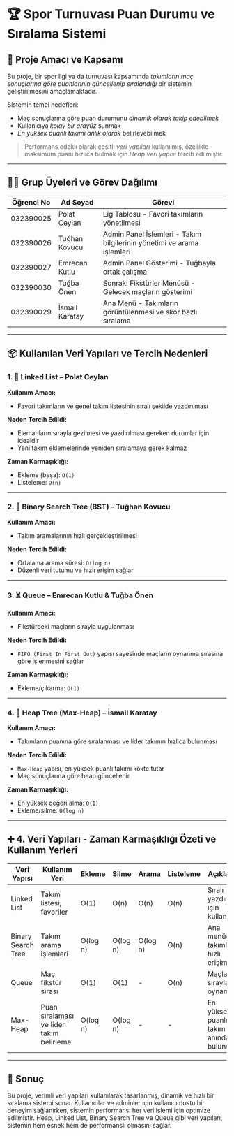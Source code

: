 
# 🏆 Spor Turnuvası Puan Durumu ve Sıralama Sistemi

## 🎯 Proje Amacı ve Kapsamı

Bu proje, bir spor ligi ya da turnuvası kapsamında *takımların maç sonuçlarına göre puanlarının güncellenip sıralandığı* bir sistemin geliştirilmesini amaçlamaktadır.

Sistemin temel hedefleri:

- Maç sonuçlarına göre puan durumunu *dinamik olarak takip edebilmek*
- Kullanıcıya *kolay bir arayüz* sunmak
- *En yüksek puanlı takımı anlık olarak* belirleyebilmek

> Performans odaklı olarak çeşitli *veri yapıları* kullanılmış, özellikle maksimum puanı hızlıca bulmak için *Heap veri yapısı* tercih edilmiştir.

---

## 👨‍💻 Grup Üyeleri ve Görev Dağılımı

| Öğrenci No | Ad Soyad        | Görevi |
|------------|------------------|--------|
| 032390025  | Polat Ceylan     | Lig Tablosu - Favori takımların yönetilmesi |
| 032390026  | Tuğhan Kovucu    | Admin Panel İşlemleri - Takım bilgilerinin yönetimi ve arama işlemleri |
| 032390027  | Emrecan Kutlu    | Admin Panel Gösterimi - Tuğbayla ortak çalışma |
| 032390030  | Tuğba Önen       | Sonraki Fikstürler Menüsü - Gelecek maçların gösterimi |
| 032390029  | İsmail Karatay   | Ana Menü - Takımların görüntülenmesi ve skor bazlı sıralama |

---

## 📦 Kullanılan Veri Yapıları ve Tercih Nedenleri

### 1. 🔗 Linked List – Polat Ceylan

**Kullanım Amacı:**  
- Favori takımların ve genel takım listesinin sıralı şekilde yazdırılması

**Neden Tercih Edildi:**
- Elemanların sırayla gezilmesi ve yazdırılması gereken durumlar için idealdir
- Yeni takım eklemelerinde yeniden sıralamaya gerek kalmaz

**Zaman Karmaşıklığı:**
- Ekleme (başa): `O(1)`
- Listeleme: `O(n)`

---

### 2. 🌲 Binary Search Tree (BST) – Tuğhan Kovucu

**Kullanım Amacı:**  
- Takım aramalarının hızlı gerçekleştirilmesi

**Neden Tercih Edildi:**
- Ortalama arama süresi: `O(log n)`
- Düzenli veri tutumu ve hızlı erişim sağlar

---

### 3. ⏳ Queue – Emrecan Kutlu & Tuğba Önen

**Kullanım Amacı:**  
- Fikstürdeki maçların sırayla uygulanması

**Neden Tercih Edildi:**
- `FIFO (First In First Out)` yapısı sayesinde maçların oynanma sırasına göre işlenmesini sağlar

**Zaman Karmaşıklığı:**
- Ekleme/çıkarma: `O(1)`

---

### 4. 🔺 Heap Tree (Max-Heap) – İsmail Karatay

**Kullanım Amacı:**  
- Takımların puanına göre sıralanması ve lider takımın hızlıca bulunması

**Neden Tercih Edildi:**
- `Max-Heap` yapısı, en yüksek puanlı takımı kökte tutar
- Maç sonuçlarına göre heap güncellenir

**Zaman Karmaşıklığı:**
- En yüksek değeri alma: `O(1)`
- Ekleme/silme: `O(log n)`

---

## ➕ 4. Veri Yapıları - Zaman Karmaşıklığı Özeti ve Kullanım Yerleri

| Veri Yapısı      | Kullanım Yeri                              | Ekleme    | Silme     | Arama     | Listeleme | Açıklama |
|------------------|---------------------------------------------|-----------|-----------|-----------|-----------|----------|
| Linked List       | Takım listesi, favoriler                  | O(1)      | O(n)      | O(n)      | O(n)      | Sıralı yazdırma için kullanılır |
| Binary Search Tree| Takım arama işlemleri                     | O(log n)  | O(log n)  | O(log n)  | O(n)      | Ana menüdeki takımlara hızlı erişim |
| Queue             | Maç fikstür sırası                        | O(1)      | O(1)      | -         | O(n)      | Maçlar sırayla oynanır |
| Max-Heap          | Puan sıralaması ve lider takım belirleme  | O(log n)  | O(log n)  | -         | -         | En yüksek puanlı takım anında bulunur |

---

## 📌 Sonuç

Bu proje, verimli veri yapıları kullanılarak tasarlanmış, dinamik ve hızlı bir sıralama sistemi sunar. Kullanıcılar ve adminler için kullanıcı dostu bir deneyim sağlanırken, sistemin performansı her veri işlemi için optimize edilmiştir. Heap, Linked List, Binary Search Tree ve Queue gibi veri yapıları, sistemin hem esnek hem de performanslı olmasını sağlar.
